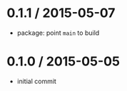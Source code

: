 
0.1.1 / 2015-05-07
==================

  * package: point `main` to build

0.1.0 / 2015-05-05
==================

  * initial commit

